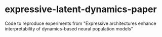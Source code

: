 # expressive-latent-dynamics-paper
Code to reproduce experiments from "Expressive architectures enhance interpretability of dynamics-based neural population models"
